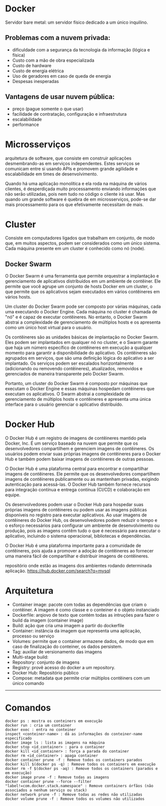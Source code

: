 # Docker

Servidor bare metal: um servidor físico dedicado a um único inquilino.

## Problemas com a nuvem privada:

- dificuldade com a segurança da tecnologia da informação (lógica e física)
- Custo com a mão de obra especializada
- Custo de hardware
- Custo de energia elétrica
- Uso de geradores em caso de queda de energia
- Despesas inesperadas

## Vantagens de usar nuvem pública:

- preço (pague somente o que usar)
- facilidade de contratação, configuração e infraestrutura
- escalabilidade
- performance

# Microsserviços

arquitetura de software, que consiste em construir aplicações desmembrando-as em serviços independentes. Estes serviços se comunicam entre si usando APIs e promovem grande agilidade e escalabilidade em times de desenvolvimento.

Quando há uma aplicação monolítica e ela roda na máquina de vários clientes, é desperdiçada muito processamento enviando informações que não serão utilizadas, pois nem tudo no código o cliente irá usar. Mas quando um grande software é quebra de em microsserviços, pode-se dar mais processamento para os que efetivamente necessitam de mais.

# Cluster

Consiste em computadores ligados que trabalham em conjunto, de modo que, em muitos aspectos, podem ser considerados como um único sistema. Cada máquina presente em um cluster é conhecido como nó (node).


## Docker Swarm

O Docker Swarm é uma ferramenta que permite orquestrar a implantação e gerenciamento de aplicativos distribuídos em um ambiente de contêiner. Ele permite que você agrupe um conjunto de hosts Docker em um cluster, o que permite que os aplicativos sejam executados em vários contêineres em vários hosts.

Um cluster do Docker Swarm pode ser composto por várias máquinas, cada uma executando o Docker Engine. Cada máquina no cluster é chamada de "nó" e é capaz de executar contêineres. No entanto, o Docker Swarm abstrai a complexidade de gerenciamento de múltiplos hosts e os apresenta como um único host virtual para o usuário.

Os contêineres são as unidades básicas de implantação no Docker Swarm. Eles podem ser implantados em qualquer nó no cluster, e o Swarm garante que haja um número específico de contêineres em execução a qualquer momento para garantir a disponibilidade do aplicativo. Os contêineres são agrupados em serviços, que são uma definição lógica do aplicativo a ser implantado. Os serviços podem ser escalados horizontalmente (adicionando ou removendo contêineres), atualizados, removidos e gerenciados de maneira transparente pelo Docker Swarm.

Portanto, um cluster do Docker Swarm é composto por máquinas que executam o Docker Engine e essas máquinas hospedam contêineres que executam os aplicativos. O Swarm abstrai a complexidade de gerenciamento de múltiplos hosts e contêineres e apresenta uma única interface para o usuário gerenciar o aplicativo distribuído.

# Docker Hub

O Docker Hub é um registro de imagens de contêineres mantido pela Docker, Inc. É um serviço baseado na nuvem que permite que os desenvolvedores compartilhem e gerenciem imagens de contêineres. Os usuários podem enviar suas próprias imagens de contêineres para o Docker Hub e também podem baixar imagens de contêineres de outras pessoas.

O Docker Hub é uma plataforma central para encontrar e compartilhar imagens de contêineres. Ele permite que os desenvolvedores compartilhem imagens de contêineres publicamente ou as mantenham privadas, exigindo autenticação para acessá-las. O Docker Hub também fornece recursos para integração contínua e entrega contínua (CI/CD) e colaboração em equipe.

Os desenvolvedores podem usar o Docker Hub para hospedar suas próprias imagens de contêineres ou podem usar as imagens públicas disponíveis no registro para executar aplicativos. Ao usar imagens de contêineres do Docker Hub, os desenvolvedores podem reduzir o tempo e o esforço necessários para configurar um ambiente de desenvolvimento ou produção, pois as imagens contêm tudo o que é necessário para executar o aplicativo, incluindo o sistema operacional, bibliotecas e dependências.

O Docker Hub é uma plataforma importante para a comunidade de contêineres, pois ajuda a promover a adoção de contêineres ao fornecer uma maneira fácil de compartilhar e distribuir imagens de contêineres.

repositório onde estão as imagens dos ambientes rodando determinada aplicação. <https://hub.docker.com/search?q=mysql>

# Arquitetura

- Container image: pacote com todas as dependências que criam o contêiner. A imagem é como classe e o conteiner é o objeto instanciado
- Dockerfile: arqiovo de texto que contém todas as intruções para fazer o build da imagem (container image)
- Build: ação que cria uma imagem a partir do dockerfile
- Container: instância da imagem que representa uma aplicação, processo ou serviço
- Volumes: permite que o container armazene dados, de modo que em caso de finalização do conteiner, os dados persistem.
- Tag: auxiliar de versionamento das imagens
- Multi-stage build: 
- Repository: conjunto de imagens
- Registry: provê acesso do docker a um repository.
- Docker Hub: Repositório público
- Compose: metadata que permite criar múltiplos contêiners com um único comando

--------------
# Comandos

    docker ps : mostra os conteiners em execução
    docker run : cria um container
    docker exec : entra no conteiner
    inspect <conteiner-name> : dá as informações do conteiner-name especificado
    docker image ls : lista as imagens na máquina
    docker stop <id_container> : para o container
    docker kill <id_container> : força a parada do container
    docker rm <id_container> : apaga container
    docker container prune -f : Remove todos os containers parados
    docker kill $(docker ps -q) : Remove todos os containers em execução
    docker rm -f $(docker ps -aq) : Remove todos os containers (parados e em execução)
    docker image prune -f : Remove todas as imagens
    docker container prune --force --filter "label!=com.docker.stack.namespace" : Remove containers órfãos (não associados a nenhum serviço ou stack)
    docker network prune -f : Remove todas as redes não utilizadas
    docker volume prune -f : Remove todos os volumes não utilizados
 

